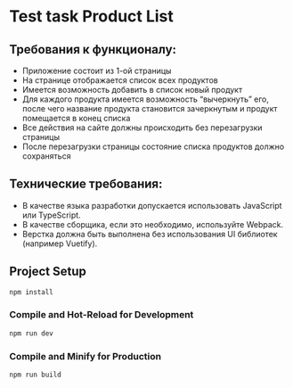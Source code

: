 # Test task Product List

## Требования к функционалу:

- Приложение состоит из 1-ой страницы
- На странице отображается список всех продуктов
- Имеется возможность добавить в список новый продукт
- Для каждого продукта имеется возможность “вычеркнуть” его, после чего название продукта становится зачеркнутым и продукт помещается в конец списка
- Все действия на сайте должны происходить без перезагрузки страницы
- После перезагрузки страницы состояние списка продуктов должно сохраняться

## Технические требования:

- В качестве языка разработки допускается использовать JavaScript или TypeScript.
- В качестве сборщика, если это необходимо, используйте Webpack.
- Верстка должна быть выполнена без использования UI библиотек (например Vuetify).

## Project Setup

```sh
npm install
```

### Compile and Hot-Reload for Development

```sh
npm run dev
```

### Compile and Minify for Production

```sh
npm run build
```
